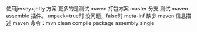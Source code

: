 使用jersey+jetty 方案
更多的是测试 maven 打包方案 
master 分支 测试 maven assemble 插件。
unpack=true时 没问题，false时 meta-inf 缺少 maven 信息描述
maven 命令：mvn clean compile package  assembly:single
